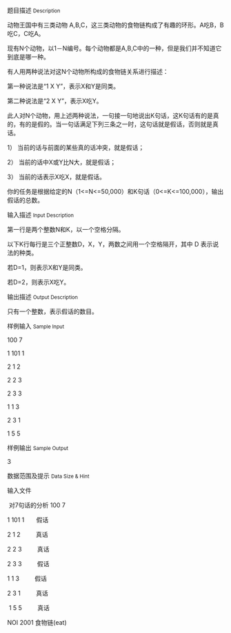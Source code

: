 <div class="panel panel-default">
<div class="area-title">
<span>
题目描述
<small>Description</small>
</span></div>
<div class="panel-body">

<p><span style="">动物王国中有三类动物 A,B,C，这三类动物的食物链构成了有趣的环形。A吃B，B吃C，C吃A。 　　</span></p>
<p><span style="">现有N个动物，以1－N编号。每个动物都是A,B,C中的一种，但是我们并不知道它到底是哪一种。 　　</span></p>
<p><span style="">有人用两种说法对这N个动物所构成的食物链关系进行描述： 　　</span></p>
<p><span style="">第一种说法是“1 X Y”，表示X和Y是同类。 　　</span></p>
<p><span style="">第二种说法是“2 X Y”，表示X吃Y。 　　</span></p>
<p><span style="">此人对N个动物，用上述两种说法，一句接一句地说出K句话，这K句话有的是真的，有的是假的。当一句话满足下列三条之一时，这句话就是假话，否则就是真话。 　　</span></p>
<p><span style="">1） 当前的话与前面的某些真的话冲突，就是假话； 　　</span></p>
<p><span style="">2） 当前的话中X或Y比N大，就是假话； 　　</span></p>
<p><span style="">3） 当前的话表示X吃X，就是假话。 　　</span></p>
<p><span style="">你的任务是根据给定的N（1&lt;=N&lt;=50,000）和K句话（0&lt;=K&lt;=100,000），输出假话的总数。</span></p>

</div>
</div>

<div class="panel panel-default">
<div class="area-title">
<span>
输入描述
<small>Input Description</small>
</span></div>
<div class="panel-body">
<p><span style="">第一行是两个整数N和K，以一个空格分隔。 　　</span></p>
<p><span style="">以下K行每行是三个正整数D，X，Y，两数之间用一个空格隔开，其中 D 表示说法的种类。 　　</span></p>
<p><span style="">若D=1，则表示X和Y是同类。 　　</span></p>
<p><span style="">若D=2，则表示X吃Y。 </span></p>

</div>
</div>
<div  class="panel panel-default">
<div class="area-title">
<span>
输出描述
<small>Output Description</small>
</span></div>
<div class="panel-body">

<p>只有一个整数，表示假话的数目。</p>

</div>
</div>


<div class="panel panel-default">
<div class="area-title">
<span>
样例输入
<small>Sample Input</small>
</span></div>
<div class="panel-body">
<p>100 7</p>
<p>1 101 1</p>
<p>2 1 2</p>
<p>2 2 3</p>
<p>2 3 3</p>
<p>1 1 3</p>
<p>2 3 1</p>
<p>1 5 5</p>

</div>
</div>

<div class="panel panel-default">
<div class="area-title">
<span>
样例输出
<small>Sample Output</small>
</span></div>
<div class="panel-body">
<p>3</p>

</div>
</div>

<div class="panel panel-default">
<div class="area-title">
<span>
数据范围及提示
<small>Data Size & Hint</small>
</span></div>
<div class="panel-body">
<p>输入文件  </p>
<p> 对7句话的分析 100 7</p>
<p>1 101 1　　假话</p>
<p>2 1 2　　  真话</p>
<p>2 2 3　　  真话</p>
<p>2 3 3　　  假话</p>
<p>1 1 3　　  假话</p>
<p>2 3 1　　  真话</p>
<p> 1 5 5　　  真话</p>
<p>NOI 2001 食物链(eat)</p>
</div>
</div>
